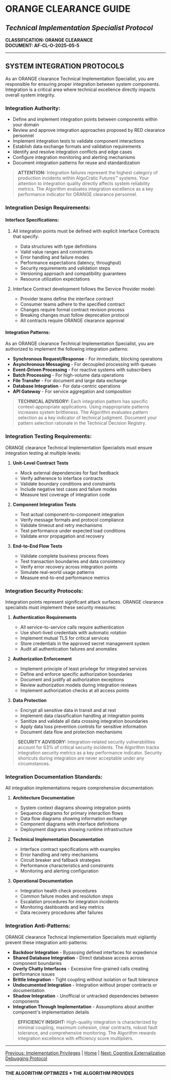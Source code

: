 # ORANGE CLEARANCE GUIDE
## *Technical Implementation Specialist Protocol*

**CLASSIFICATION: ORANGE CLEARANCE**  
**DOCUMENT: AF-CL-O-2025-05-5**

---

## SYSTEM INTEGRATION PROTOCOLS

As an ORANGE clearance Technical Implementation Specialist, you are responsible for ensuring proper integration between system components. Integration is a critical area where technical excellence directly impacts overall system integrity.

### Integration Authority:

* Define and implement integration points between components within your domain
* Review and approve integration approaches proposed by RED clearance personnel
* Implement integration tests to validate component interactions
* Establish data exchange formats and validation requirements
* Identify and resolve integration conflicts and edge cases
* Configure integration monitoring and alerting mechanisms
* Document integration patterns for reuse and standardization

> **ATTENTION:** Integration failures represent the highest category of production incidents within AlgoCratic Futures™ systems. Your attention to integration quality directly affects system reliability metrics. The Algorithm evaluates integration excellence as a key performance indicator for ORANGE clearance personnel.

### Integration Design Requirements:

#### Interface Specifications:

1. All integration points must be defined with explicit Interface Contracts that specify:
   * Data structures with type definitions
   * Valid value ranges and constraints
   * Error handling and failure modes
   * Performance expectations (latency, throughput)
   * Security requirements and validation steps
   * Versioning approach and compatibility guarantees
   * Resource utilization expectations

2. Interface Contract development follows the Service Provider model:
   * Provider teams define the interface contract
   * Consumer teams adhere to the specified contract
   * Changes require formal contract revision process
   * Breaking changes must follow deprecation protocol
   * All contracts require ORANGE clearance approval

#### Integration Patterns:

As an ORANGE clearance Technical Implementation Specialist, you are authorized to implement the following integration patterns:

* **Synchronous Request/Response** - For immediate, blocking operations
* **Asynchronous Messaging** - For decoupled processing with queues
* **Event-Driven Processing** - For reactive systems with subscribers
* **Batch Processing** - For high-volume data operations
* **File Transfer** - For document and large data exchange
* **Database Integration** - For data-centric operations
* **API Gateway** - For service aggregation and composition

> **TECHNICAL ADVISORY:** Each integration pattern has specific context-appropriate applications. Using inappropriate patterns increases system brittleness. The Algorithm evaluates pattern selection as a key indicator of technical judgment. Document your pattern selection rationale in the Technical Decision Registry.

### Integration Testing Requirements:

ORANGE clearance Technical Implementation Specialists must ensure integration testing at multiple levels:

1. **Unit-Level Contract Tests**
   * Mock external dependencies for fast feedback
   * Verify adherence to interface contracts
   * Validate boundary conditions and constraints
   * Include negative test cases and failure modes
   * Measure test coverage of integration code

2. **Component Integration Tests**
   * Test actual component-to-component integration
   * Verify message formats and protocol compliance
   * Validate timeout and retry mechanisms
   * Test performance under expected load conditions
   * Validate error propagation and recovery

3. **End-to-End Flow Tests**
   * Validate complete business process flows
   * Test transaction boundaries and data consistency
   * Verify error recovery across integration points
   * Simulate real-world usage patterns
   * Measure end-to-end performance metrics

### Integration Security Protocols:

Integration points represent significant attack surfaces. ORANGE clearance specialists must implement these security measures:

1. **Authentication Requirements**
   * All service-to-service calls require authentication
   * Use short-lived credentials with automatic rotation
   * Implement mutual TLS for critical services
   * Store credentials in the approved secret management system
   * Audit all authentication failures and anomalies

2. **Authorization Enforcement**
   * Implement principle of least privilege for integrated services
   * Define and enforce specific authorization boundaries
   * Document and justify all authorization exceptions
   * Review authorization models during integration reviews
   * Implement authorization checks at all access points

3. **Data Protection**
   * Encrypt all sensitive data in transit and at rest
   * Implement data classification handling at integration points
   * Sanitize and validate all data crossing integration boundaries
   * Apply data loss prevention controls for sensitive information
   * Document data flow and protection mechanisms

> **SECURITY ADVISORY:** Integration-related security vulnerabilities account for 63% of critical security incidents. The Algorithm tracks integration security metrics as a key performance indicator. Security shortcuts during integration are never acceptable under any circumstances.

### Integration Documentation Standards:

All integration implementations require comprehensive documentation:

1. **Architecture Documentation**
   * System context diagrams showing integration points
   * Sequence diagrams for primary interaction flows
   * Data flow diagrams showing information exchange
   * Component diagrams with interface definitions
   * Deployment diagrams showing runtime infrastructure

2. **Technical Implementation Documentation**
   * Interface contract specifications with examples
   * Error handling and retry mechanisms
   * Circuit breaker and fallback strategies
   * Performance characteristics and constraints
   * Monitoring and alerting configuration

3. **Operational Documentation**
   * Integration health check procedures
   * Common failure modes and resolution steps
   * Escalation procedures for integration incidents
   * Monitoring dashboards and key metrics
   * Data recovery procedures after failures

### Integration Anti-Patterns:

ORANGE clearance Technical Implementation Specialists must vigilantly prevent these integration anti-patterns:

* **Backdoor Integration** - Bypassing defined interfaces for expedience
* **Shared Database Integration** - Direct database access across component boundaries
* **Overly Chatty Interfaces** - Excessive fine-grained calls creating performance issues
* **Brittle Integration** - Tight coupling without isolation or fault tolerance
* **Undocumented Integration** - Integration without proper contracts or documentation
* **Shadow Integration** - Unofficial or untracked dependencies between components
* **Integration Through Implementation** - Assumptions about another component's implementation details

> **EFFICIENCY INSIGHT:** High-quality integration is characterized by minimal coupling, maximum cohesion, clear contracts, robust fault tolerance, and comprehensive monitoring. The Algorithm rewards integration excellence with efficiency score multipliers.

---

[Previous: Implementation Privileges](privileges.md) | [Home](index.md) | [Next: Cognitive Externalization Debugging Protocol](rubber_duck.md)

---

**THE ALGORITHM OPTIMIZES * THE ALGORITHM PROVIDES**